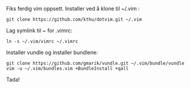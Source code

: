 Fiks ferdig vim oppsett. Installer ved å klone til ~/.vim :
 
    git clone https://github.com/kthu/dotvim.git ~/.vim

Lag symlink til ~ for .vimrc:

    ln -s ~/.vim/vimrc ~/.vimrc

Installer vundle og installer bundlene:

    git clone https://github.com/gmarik/vundle.git ~/.vim/bundle/vundle
    vim -u ~/.vim/bundles.vim +BundleInstall +qall

Tada!
